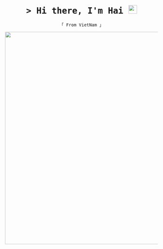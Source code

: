 <h1 align="center">
  <samp>&gt; Hi there, I'm Hai 
    <img src="https://media.giphy.com/media/hvRJCLFzcasrR4ia7z/giphy.gif" width="28">
  </samp>
</h1>
<p align="center"> 
  <samp>
  「 From VietNam 」
  </samp>
</p>
<p align="center"> 
  <img src="https://media.giphy.com/media/ny7UCd6JETnmE/giphy.gif?cid=ecf05e471rd5i7qqc88pc3jaqdzece6ouyjgcl1tijiyaiuo&rid=giphy.gif&ct=g" width="700">
</p>
